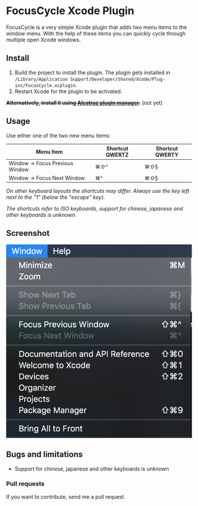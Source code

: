 # FocusCycle Xcode Plugin

FocusCycle is a very simple Xcode plugin that adds two menu items to the window menu.
With the help of these items you can quickly cycle through multiple open Xcode windows.


## Install

1. Build the project to install the plugin. The plugin gets installed in `/Library/Application Support/Developer/Shared/Xcode/Plug-ins/FocusCycle.xcplugin`.
2. Restart Xcode for the plugin to be activated.

~~**Alternatively, install it using [Alcatraz plugin manager](https://github.com/supermarin/Alcatraz).**~~ (not yet)

## Usage

Use either one of the two new menu items:

Menu Item|Shortcut QWERTZ|Shortcut QWERTY
---|---|---
Window → Focus Previous Window|⌘⇧^|⌘⇧§
Window → Focus Next Window|⌘^|⌘⇧§

*On other keyboard layouts the shortcuts may differ. Always use the key left next to the "1" (below the "escape" key).*

*The shortcuts refer to ISO keyboards, support for chinese, japanese and other keyboards is unknown.*

## Screenshot

![FocusCycle](https://raw.githubusercontent.com/julian-weinert/FocusCycle/master/Screenshots/FocusCycle.png)


## Bugs and limitations

- Support for chinese, japanese and other keyboards is unknown

### Pull requests

If you want to contribute, send me a pull request.
